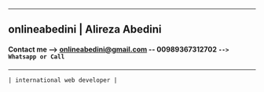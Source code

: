 -------------------------------
 ## onlineabedini | Alireza Abedini
 #### Contact me -->  onlineabedini@gmail.com -- 00989367312702 ` --> Whatsapp or Call `
-------------------------------
` | international web developer | `


